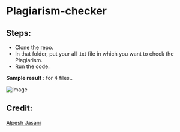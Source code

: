 # Plagiarism-checker

## Steps:
- Clone the repo.
- In that folder, put your all .txt file in which you want to check the Plagiarism.
- Run the code.


<b>Sample result</b> :   for 4 files..

  ![image](https://github.com/AlpeshJasani/Plagiarism-checker/assets/112234589/9a663153-3ce4-4b52-b787-44b25a787cd2)

## Credit:
[Alpesh Jasani](https://github.com/AlpeshJasani/)
